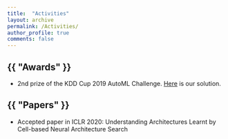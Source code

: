 ```yaml
---
title:  "Activities"
layout: archive
permalink: /Activities/
author_profile: true
comments: false
---
```


<h2 class="archive__title">{{ "Awards" }}</h2>

- 2nd prize of the KDD Cup 2019 AutoML Challenge. [Here](https://github.com/shuyao95/kddcup2019-automl.git) is our solution.

<h2 class="archive__title">{{ "Papers" }}</h2>

- Accepted paper in ICLR 2020: Understanding Architectures Learnt by Cell-based Neural Architecture Search